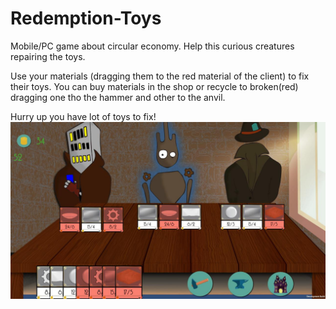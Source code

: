 # Redemption-Toys
Mobile/PC game about circular economy. Help this curious creatures repairing the toys. 

Use your materials (dragging them to the red material of the client) to fix their toys. You can buy materials in the shop or recycle to broken(red) dragging one tho the hammer and other to the anvil.

Hurry up you have lot of toys to fix!
<img src="photo_2019-06-20_14-18-40.jpg">
